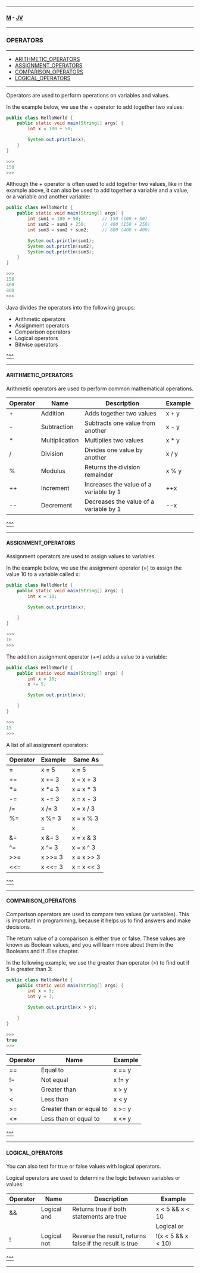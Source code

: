
---

#### [M](https://github.com/ttltrk/TTT/blob/master/menu.md) - [JV](https://github.com/ttltrk/TTT/tree/master/JV/JV.md)

---

### OPERATORS

---

* [ARITHMETIC_OPERATORS](#ARITHMETIC_OPERATORS)
* [ASSIGNMENT_OPERATORS](#ASSIGNMENT_OPERATORS)
* [COMPARISON_OPERATORS](#COMPARISON_OPERATORS)
* [LOGICAL_OPERATORS](#LOGICAL_OPERATORS)

---

Operators are used to perform operations on variables and values.

In the example below, we use the + operator to add together two values:

```java
public class HelloWorld {
    public static void main(String[] args) {
        int x = 100 + 50;

        System.out.println(x);
    }
}

>>>
150
>>>
```

Although the + operator is often used to add together two values, like in the example above, it can also be used to add together a variable and a value, or a variable and another variable:

```java
public class HelloWorld {
    public static void main(String[] args) {
        int sum1 = 100 + 50;        // 150 (100 + 50)
        int sum2 = sum1 + 250;      // 400 (150 + 250)
        int sum3 = sum2 + sum2;     // 800 (400 + 400)

        System.out.println(sum1);
        System.out.println(sum2);
        System.out.println(sum3);
    }
}

>>>
150
400
800
>>>
```

Java divides the operators into the following groups:

- Arithmetic operators
- Assignment operators
- Comparison operators
- Logical operators
- Bitwise operators

[^^^](#OPERATORS)

---

#### ARITHMETIC_OPERATORS

Arithmetic operators are used to perform common mathematical operations.

| Operator |	Name |	Description |	Example |
| --------- | ---- | ------------ | -------- |
| +	        | Addition |	Adds together two values |	x + y |
| -	| Subtraction	| Subtracts one value from another |	x - y |
| *	| Multiplication |	Multiplies two values	| x * y	|
| /	| Division	| Divides one value by another	| x / y	|
| %	| Modulus	| Returns the division remainder	| x % y	|
| ++ |	Increment |	Increases the value of a variable by 1	| ++x	|
| -- |	Decrement	| Decreases the value of a variable by 1	| --x |

[^^^](#OPERATORS)

---

#### ASSIGNMENT_OPERATORS

Assignment operators are used to assign values to variables.

In the example below, we use the assignment operator (=) to assign the value 10 to a variable called x:

```java
public class HelloWorld {
    public static void main(String[] args) {
        int x = 10;

        System.out.println(x);

    }
}

>>>
10
>>>
```

The addition assignment operator (+=) adds a value to a variable:

```java
public class HelloWorld {
    public static void main(String[] args) {
        int x = 10;
        x += 5;

        System.out.println(x);

    }
}

>>>
15
>>>
```

A list of all assignment operators:

| Operator	| Example	| Same As	|
| --------- | ------- | ------- |
| =	| x = 5	| x = 5 | 	
| +=	| x += 3	| x = x + 3 |
| *=	| x *= 3	| x = x * 3 |
| -=	| x -= 3	| x = x - 3 |
| /=	| x /= 3	| x = x / 3 |
| %=	| x %= 3	| x = x % 3 |
| |=	| x |= 3	| x = x | 3 |
| &=	| x &= 3	| x = x & 3 |
| ^=	| x ^= 3	| x = x ^ 3 |
| >>=	| x >>= 3	| x = x >> 3 |
| <<=	| x <<= 3	| x = x << 3 |

[^^^](#OPERATORS)

---

#### COMPARISON_OPERATORS

Comparison operators are used to compare two values (or variables). This is important in programming, because it helps us to find answers and make decisions.

The return value of a comparison is either true or false. These values are known as Boolean values, and you will learn more about them in the Booleans and If..Else chapter.

In the following example, we use the greater than operator (>) to find out if 5 is greater than 3:

```java
public class HelloWorld {
    public static void main(String[] args) {
        int x = 5;
        int y = 3;

        System.out.println(x > y);

    }
}

>>>
true
>>>
```

| Operator |	Name |	Example |
| -------- | ----- | -------- |
| ==	| Equal to	| x == y	|
| !=	| Not equal	| x != y |
| >	  | Greater than	| x > y 	
| <	  | Less than	| x < y	|
| >=	| Greater than or equal to	| x >= y | 	
| <=	| Less than or equal to	| x <= y |

[^^^](#OPERATORS)

---

#### LOGICAL_OPERATORS

You can also test for true or false values with logical operators.

Logical operators are used to determine the logic between variables or values:

| Operator	| Name	| Description	| Example |
| ---------|--------|------------|----------|
| && | 	Logical and	| Returns true if both statements are true	| x < 5 &&  x < 10 |
| || 	| Logical or	| Returns true if one of the statements is true |	x < 5 || x < 4 |
| !	| Logical not	| Reverse the result, returns false if the result is true	| !(x < 5 && x < 10) |

[^^^](#OPERATORS)

---
